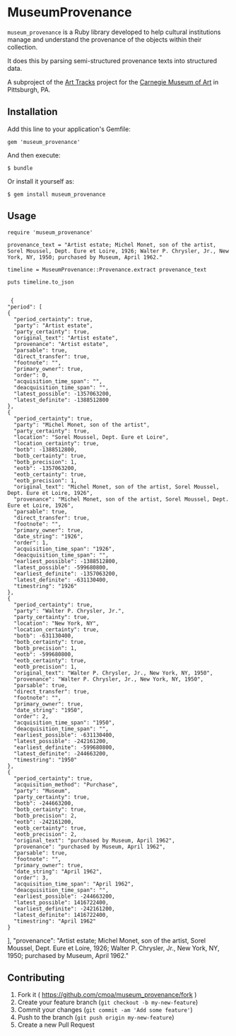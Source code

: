 # MuseumProvenance

`museum_provenance` is a Ruby library developed to help cultural institutions manage and understand the provenance of the objects within their collection.

It does this by parsing semi-structured provenance texts into structured data.

A subproject of the [Art Tracks](http://blog.cmoa.org/tag/art-tracks/) project for the [Carnegie Museum of Art](http://www.cmoa.org) in Pittsburgh, PA.

## Installation

Add this line to your application's Gemfile:

    gem 'museum_provenance'

And then execute:

    $ bundle

Or install it yourself as:

    $ gem install museum_provenance

## Usage

    require 'museum_provenance'

    provenance_text = "Artist estate; Michel Monet, son of the artist, Sorel Moussel, Dept. Eure et Loire, 1926; Walter P. Chrysler, Jr., New York, NY, 1950; purchased by Museum, April 1962."

    timeline = MuseumProvenance::Provenance.extract provenance_text

    puts timeline.to_json
 

     {
    "period": [
    {
      "period_certainty": true,
      "party": "Artist estate",
      "party_certainty": true,
      "original_text": "Artist estate",
      "provenance": "Artist estate",
      "parsable": true,
      "direct_transfer": true,
      "footnote": "",
      "primary_owner": true,
      "order": 0,
      "acquisition_time_span": "",
      "deacquisition_time_span": "",
      "latest_possible": -1357063200,
      "latest_definite": -1388512800
    },
    {
      "period_certainty": true,
      "party": "Michel Monet, son of the artist",
      "party_certainty": true,
      "location": "Sorel Moussel, Dept. Eure et Loire",
      "location_certainty": true,
      "botb": -1388512800,
      "botb_certainty": true,
      "botb_precision": 1,
      "eotb": -1357063200,
      "eotb_certainty": true,
      "eotb_precision": 1,
      "original_text": "Michel Monet, son of the artist, Sorel Moussel, Dept. Eure et Loire, 1926",
      "provenance": "Michel Monet, son of the artist, Sorel Moussel, Dept. Eure et Loire, 1926",
      "parsable": true,
      "direct_transfer": true,
      "footnote": "",
      "primary_owner": true,
      "date_string": "1926",
      "order": 1,
      "acquisition_time_span": "1926",
      "deacquisition_time_span": "",
      "earliest_possible": -1388512800,
      "latest_possible": -599680800,
      "earliest_definite": -1357063200,
      "latest_definite": -631130400,
      "timestring": "1926"
    },
    {
      "period_certainty": true,
      "party": "Walter P. Chrysler, Jr.",
      "party_certainty": true,
      "location": "New York, NY",
      "location_certainty": true,
      "botb": -631130400,
      "botb_certainty": true,
      "botb_precision": 1,
      "eotb": -599680800,
      "eotb_certainty": true,
      "eotb_precision": 1,
      "original_text": "Walter P. Chrysler, Jr., New York, NY, 1950",
      "provenance": "Walter P. Chrysler, Jr., New York, NY, 1950",
      "parsable": true,
      "direct_transfer": true,
      "footnote": "",
      "primary_owner": true,
      "date_string": "1950",
      "order": 2,
      "acquisition_time_span": "1950",
      "deacquisition_time_span": "",
      "earliest_possible": -631130400,
      "latest_possible": -242161200,
      "earliest_definite": -599680800,
      "latest_definite": -244663200,
      "timestring": "1950"
    },
    {
      "period_certainty": true,
      "acquisition_method": "Purchase",
      "party": "Museum",
      "party_certainty": true,
      "botb": -244663200,
      "botb_certainty": true,
      "botb_precision": 2,
      "eotb": -242161200,
      "eotb_certainty": true,
      "eotb_precision": 2,
      "original_text": "purchased by Museum, April 1962",
      "provenance": "purchased by Museum, April 1962",
      "parsable": true,
      "footnote": "",
      "primary_owner": true,
      "date_string": "April 1962",
      "order": 3,
      "acquisition_time_span": "April 1962",
      "deacquisition_time_span": "",
      "earliest_possible": -244663200,
      "latest_possible": 1416722400,
      "earliest_definite": -242161200,
      "latest_definite": 1416722400,
      "timestring": "April 1962"
    }
  ],
  "provenance": "Artist estate; Michel Monet, son of the artist, Sorel Moussel, Dept. Eure et Loire, 1926; Walter P. Chrysler, Jr., New York, NY, 1950; purchased by Museum, April 1962."

## Contributing

1. Fork it ( https://github.com/cmoa/museum_provenance/fork )
2. Create your feature branch (`git checkout -b my-new-feature`)
3. Commit your changes (`git commit -am 'Add some feature'`)
4. Push to the branch (`git push origin my-new-feature`)
5. Create a new Pull Request
